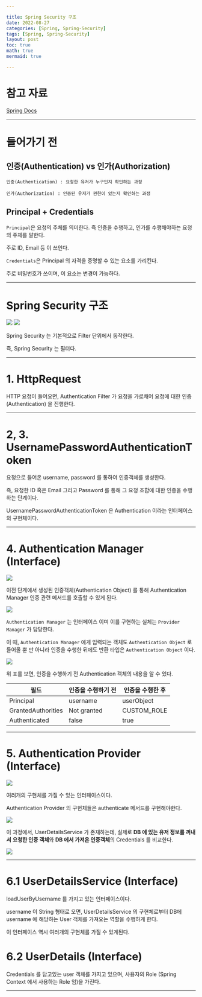 ```yaml
---

title: Spring Security 구조
date: 2022-08-27
categories: [Spring, Spring-Security]
tags: [Spring, Spring-Security]
layout: post
toc: true
math: true
mermaid: true

---
```


# 참고 자료

[Spring Docs](https://spring.io/guides/topicals/spring-security-architecture/)

---

# 들어가기 전

## 인증(Authentication) vs 인가(Authorization)

`인증(Authentication) : 요청한 유저가 누구인지 확인하는 과정`

`인가(Authorization) : 인증된 유저가 권한이 있는지 확인하는 과정`

## Principal + Credentials

`Principal`은 요청의 주체를 의미한다. 즉 인증을 수행하고, 인가를 수행해야하는 요청의 주체를 말한다.

주로 ID, Email 등 이 쓰인다.

`Credentials`은 Principal 의 자격을 증명할 수 있는 요소를 가리킨다.

주로 비밀번호가 쓰이며, 이 요소는 변경이 가능하다.

---

# Spring Security 구조

![](https://img1.daumcdn.net/thumb/R1280x0/?scode=mtistory2&fname=https%3A%2F%2Fblog.kakaocdn.net%2Fdn%2F4pcAz%2FbtqyXp7w7Fz%2F2aY0aSm9eJhRVYB1bsMLwK%2Fimg.png)
![](https://www.javainuse.com/series-2-2-min.jpg)

Spring Security 는 기본적으로 Filter 단위에서 동작한다.

즉, Spring Security 는 필터다.

---

# 1. HttpRequest

HTTP 요청이 들어오면, Authentication Filter 가 요청을 가로채어 요청에 대한 인증(Authentication) 을 진행한다.

---

# 2, 3. UsernamePasswordAuthenticationToken

요청으로 들어온 username, password 를 통하여 인증객체를 생성한다.

즉, 요청한 ID 혹은 Email 그리고 Password 를 통해 그 요청 조합에 대한 인증을 수행하는 단계이다.

UsernamePasswordAuthenticationToken 은 Authentication 이라는 인터페이스의 구현체이다.

---

# 4. Authentication Manager (Interface)

![](https://www.javainuse.com/series-2-9-min.JPG)

이전 단계에서 생성된 인증객체(Authentication Object) 를 통해 Authentication Manager 인증 관련 메서드를 호출할 수 있게 된다.

![](https://www.javainuse.com/series-2-13-min.JPG)

`Authentication Manager` 는 인터페이스 이며 이를 구현하는 실체는 `Provider Manager` 가 담당한다.

이 때, `Authentication Manager` 에게 입력되는 객체도 `Authentication Object` 로 들어올 뿐 만 아니라 인증을 수행한 뒤에도 반환
타입은 `Authentication Object` 이다.

![](https://www.javainuse.com/series-3-2-min.JPG)

위 표를 보면, 인증을 수행하기 전 Authentication 객체의 내용을 알 수 있다.

| 필드                 | 인증을 수행하기 전  | 인증을 수행한 후   |
|--------------------|-------------|-------------|
| Principal          | username    | userObject  |
| GrantedAuthorities | Not granted | CUSTOM_ROLE |
| Authenticated      | false       | true        |

---

# 5. Authentication Provider (Interface)

![](https://www.javainuse.com/series-2-10-min.JPG)

여러개의 구현체를 가질 수 있는 인터페이스이다.

Authentication Provider 의 구현체들은 authenticate 메서드를 구현해야한다.

![](https://www.javainuse.com/series-2-15-min.JPG)

이 과정에서, UserDetailsService 가 존재하는데, 실제로 **DB 에 있는 유저 정보를 꺼내서** **요청한 인증 객체**와 **DB 에서 가져온 인증객체**의 Credentials 를 비교한다.

![](https://www.javainuse.com/series-2-11-min.JPG)

---

# 6.1 UserDetailsService (Interface)

loadUserByUsername 를 가지고 있는 인터페이스이다.

username 이 String 형태로 오면, UserDetailsService 의 구현체로부터 DB에 username 에 해당하는 User 객체를 가져오는 역할을 수행하게 한다.

이 인터페이스 역시 여러개의 구현체를 가질 수 있게된다.

# 6.2 UserDetails (Interface)

Credentials 를 담고있는 user 객체를 가지고 있으며, 사용자의 Role (Spring Context 에서 사용하는 Role 임)을 가진다.

---
